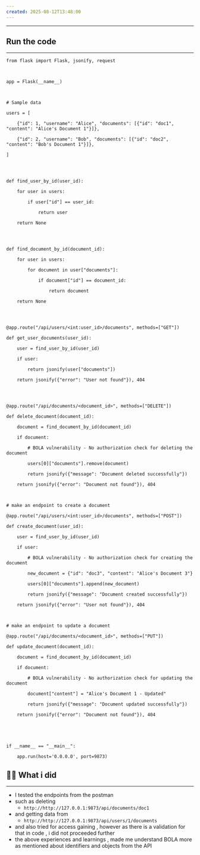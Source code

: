 ```yaml
---
created: 2025-08-12T13:48:00
---
```

----



## Run the code 
---
```
from flask import Flask, jsonify, request

  

app = Flask(__name__)

  

# Sample data

users = [

    {"id": 1, "username": "Alice", "documents": [{"id": "doc1", "content": "Alice's Document 1"}]},

    {"id": 2, "username": "Bob", "documents": [{"id": "doc2", "content": "Bob's Document 1"}]},

]

  
  

def find_user_by_id(user_id):

    for user in users:

        if user["id"] == user_id:

            return user

    return None

  
  

def find_document_by_id(document_id):

    for user in users:

        for document in user["documents"]:

            if document["id"] == document_id:

                return document

    return None

  
  

@app.route("/api/users/<int:user_id>/documents", methods=["GET"])

def get_user_documents(user_id):

    user = find_user_by_id(user_id)

    if user:

        return jsonify(user["documents"])

    return jsonify({"error": "User not found"}), 404

  
  

@app.route("/api/documents/<document_id>", methods=["DELETE"])

def delete_document(document_id):

    document = find_document_by_id(document_id)

    if document:

        # BOLA vulnerability - No authorization check for deleting the document

        users[0]["documents"].remove(document)

        return jsonify({"message": "Document deleted successfully"})

    return jsonify({"error": "Document not found"}), 404

  

# make an endpoint to create a document

@app.route("/api/users/<int:user_id>/documents", methods=["POST"])

def create_document(user_id):

    user = find_user_by_id(user_id)

    if user:

        # BOLA vulnerability - No authorization check for creating the document

        new_document = {"id": "doc3", "content": "Alice's Document 3"}

        users[0]["documents"].append(new_document)

        return jsonify({"message": "Document created successfully"})

    return jsonify({"error": "User not found"}), 404

  

# make an endpoint to update a document

@app.route("/api/documents/<document_id>", methods=["PUT"])

def update_document(document_id):

    document = find_document_by_id(document_id)

    if document:

        # BOLA vulnerability - No authorization check for updating the document

        document["content"] = "Alice's Document 1 - Updated"

        return jsonify({"message": "Document updated successfully"})

    return jsonify({"error": "Document not found"}), 404

  
  
  

if __name__ == "__main__":

    app.run(host='0.0.0.0', port=9873)
```


## 💁‍♂️ What i did  
---
* I tested the endpoints from the postman 
* such as deleting 
	* `http://http://127.0.0.1:9873/api/documents/doc1` 
* and getting data from 
	* `http://http://127.0.0.1:9873/api/users/1/documents`
* and also tried for access gaining , however as there is a validation for that in code , i did not proceeded further
* the above experiences and learnings , made me understand BOLA more as mentioned about identifiers and objects from the API